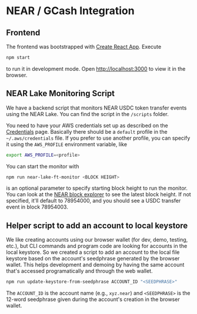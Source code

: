 # NEAR / GCash Integration

## Frontend
The frontend was bootstrapped with [Create React App](https://github.com/facebook/create-react-app). Execute

```bash
npm start
```

to run it in development mode. Open [http://localhost:3000](http://localhost:3000) to view it in the browser.

## NEAR Lake Monitoring Script
We have a backend script that monitors NEAR USDC token transfer events using the NEAR Lake. You can find the script in the `/scripts` folder.

You need to have your AWS credentials set up as described on the [Credentials](https://docs.near.org/tutorials/indexer/credentials) page. Basically there should be a `default` profile in the `~/.aws/credentials` file. If you prefer to use another profile, you can specify it using the `AWS_PROFILE` environment variable, like

```bash
export AWS_PROFILE=<profile>
```

You can start the monitor with

```bash
npm run near-lake-ft-monitor <BLOCK HEIGHT>
```

<BLOCK HEIGHT> is an optional parameter to specify starting block height to run the monitor. You can look at the [NEAR block explorer](https://explorer.mainnet.near.org/) to see the latest block height. If not specified, it'll default to 78954000, and you should see a USDC transfer event in block 78954003.

## Helper script to add an account to local keystore
We like creating accounts using our browser wallet (for dev, demo, testing, etc.), but CLI commands and program code are looking for accounts in the local keystore. So we created a script to add an account to the local file keystore based on the account's seedphrase generated by the browser wallet. This helps development and demoing by having the same account that's accessed programatically and through the web wallet.

```bash
npm run update-keystore-from-seedphrase ACCOUNT_ID "<SEEDPHRASE>"
```

The `ACCOUNT_ID` is the account name (e.g., `xyz.near`) and `<SEEDPHRASE>` is the 12-word seedphrase given during the account's creation in the browser wallet.